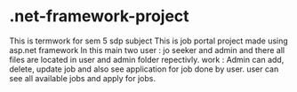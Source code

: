# .net-framework-project
This is termwork for sem 5 sdp subject
This is job portal project made using asp.net framework
In this main two user : jo seeker and admin and there all files are located in user and admin folder repectivly.
work : Admin can add, delete, update job and also see application for job done by user. user can see all available jobs and apply for jobs.
